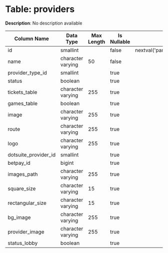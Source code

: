 # Table: providers

**Description**: No description available

| Column Name | Data Type | Max Length | Is Nullable | Default | Primary Key | Foreign Key |
|-------------|-----------|------------|-------------|---------|-------------|-------------|
| id | smallint |  | false | nextval('pam.providers_id_seq'::regclass) | providers | providers |
| name | character varying | 50 | false |  |  |  |
| provider_type_id | smallint |  | true |  | providers | provider_types |
| status | boolean |  | true |  |  |  |
| tickets_table | character varying | 255 | true |  |  |  |
| games_table | boolean |  | true |  |  |  |
| image | character varying | 255 | true |  |  |  |
| route | character varying | 255 | true |  |  |  |
| logo | character varying | 255 | true |  |  |  |
| dotsuite_provider_id | smallint |  | true |  |  |  |
| betpay_id | bigint |  | true |  |  |  |
| images_path | character varying | 255 | true |  |  |  |
| square_size | character varying | 15 | true |  |  |  |
| rectangular_size | character varying | 15 | true |  |  |  |
| bg_image | character varying | 255 | true |  |  |  |
| provider_image | character varying | 255 | true |  |  |  |
| status_lobby | boolean |  | true |  |  |  |

